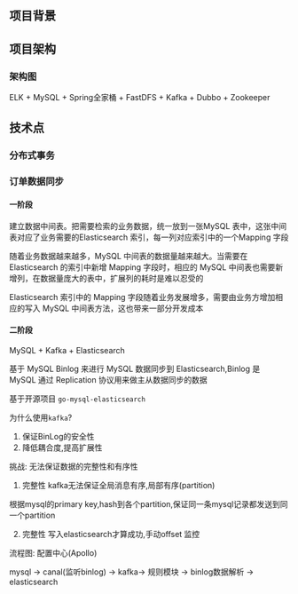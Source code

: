 ## 项目背景

## 项目架构
### 架构图
ELK + MySQL + Spring全家桶 + FastDFS + Kafka + Dubbo + Zookeeper

## 技术点

### 分布式事务

###  订单数据同步
#### 一阶段
建立数据中间表。把需要检索的业务数据，统一放到一张MySQL 表中，这张中间表对应了业务需要的Elasticsearch 索引，每一列对应索引中的一个Mapping 字段

随着业务数据越来越多，MySQL 中间表的数据量越来越大。当需要在 Elasticsearch 的索引中新增 Mapping 字段时，相应的 MySQL 中间表也需要新增列，在数据量庞大的表中，扩展列的耗时是难以忍受的

Elasticsearch 索引中的 Mapping 字段随着业务发展增多，需要由业务方增加相应的写入 MySQL 中间表方法，这也带来一部分开发成本

#### 二阶段
MySQL + Kafka + Elasticsearch

基于 MySQL Binlog 来进行 MySQL 数据同步到 Elasticsearch,Binlog 是 MySQL 通过 Replication 协议用来做主从数据同步的数据

基于开源项目 `go-mysql-elasticsearch`

为什么使用`kafka`?
1) 保证BinLog的安全性
2) 降低耦合度,提高扩展性

挑战:
无法保证数据的完整性和有序性
1) 完整性
kafka无法保证全局消息有序,局部有序(partition)

根据mysql的primary key,hash到各个partition,保证同一条mysql记录都发送到同一个partition

2) 完整性
写入elasticsearch才算成功,手动offset
监控

流程图:
配置中心(Apollo)

mysql -> canal(监听binlog) -> kafka-> 规则模块 -> binlog数据解析 -> elasticsearch


